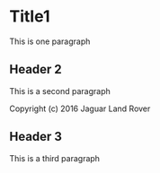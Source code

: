 # Title1

This is one paragraph

## Header 2

This is a second paragraph

<div class="footer">
Copyright (c) 2016 Jaguar Land Rover
</div>

## Header 3

This is a third paragraph
